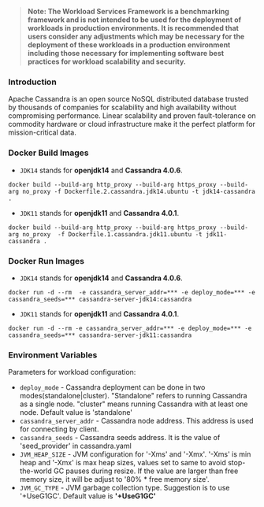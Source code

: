 >
> **Note: The Workload Services Framework is a benchmarking framework and is not intended to be used for the deployment of workloads in production environments. It is recommended that users consider any adjustments which may be necessary for the deployment of these workloads in a production environment including those necessary for implementing software best practices for workload scalability and security.**
>
### Introduction

Apache Cassandra is an open source NoSQL distributed database trusted by thousands of companies for scalability and high availability without compromising performance. Linear scalability and proven fault-tolerance on commodity hardware or cloud infrastructure make it the perfect platform for mission-critical data.

### Docker Build Images

* `JDK14` stands for **openjdk14** and **Cassandra 4.0.6**.

```
docker build --build-arg http_proxy --build-arg https_proxy --build-arg no_proxy -f Dockerfile.2.cassandra.jdk14.ubuntu -t jdk14-cassandra .
```

* `JDK11` stands for **openjdk11** and **Cassandra 4.0.1**.

```
docker build --build-arg http_proxy --build-arg https_proxy --build-arg no_proxy  -f Dockerfile.1.cassandra.jdk11.ubuntu -t jdk11-cassandra .
```

### Docker Run Images

* `JDK14` stands for **openjdk14** and **Cassandra 4.0.6**.

```
docker run -d --rm  -e cassandra_server_addr=*** -e deploy_mode=*** -e cassandra_seeds=*** cassandra-server-jdk14:cassandra
```

* `JDK11` stands for **openjdk11** and **Cassandra 4.0.1**.

```
docker run -d --rm -e cassandra_server_addr=*** -e deploy_mode=*** -e cassandra_seeds=*** cassandra-server-jdk11:cassandra
```

### Environment Variables

Parameters for workload configuration:
* `deploy_mode` - Cassandra deployment can be done in two modes(standalone|cluster). "Standalone" refers to running Cassandra as a single node. "cluster" means running Cassandra with at least one node. Default value is 'standalone'
* `cassandra_server_addr` - Cassandra node address. This address is used for connecting by client.
* `cassandra_seeds` - Cassandra seeds address. It is the value of 'seed_provider' in cassandra.yaml
* `JVM_HEAP_SIZE` - JVM configuration for '-Xms' and '-Xmx'. '-Xms' is min heap and '-Xmx' is max heap sizes, values set to same to avoid stop-the-world GC pauses during resize. If the value are larger than free memory size, it will be adjust to '80% * free memory size'.
* `JVM_GC_TYPE` - JVM garbage collection type. Suggestion is to use '+UseG1GC'. Default value is **'+UseG1GC'**